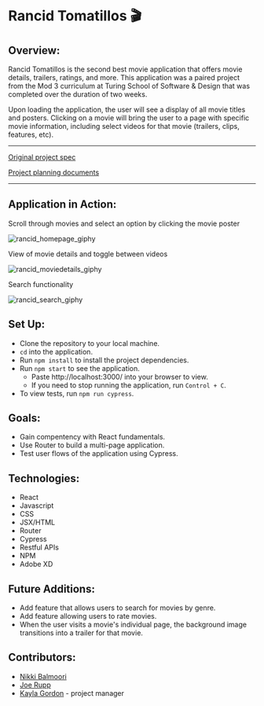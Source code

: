 # Rancid Tomatillos 🎬

## Overview:
Rancid Tomatillos is the second best movie application that offers movie details, trailers, ratings, and more. This application was a paired project from the Mod 3 curriculum at Turing School of Software & Design that was completed over the duration of two weeks. 

Upon loading the application, the user will see a display of all movie titles and posters. Clicking on a movie will bring the user to a page with specific movie information, including select videos for that movie (trailers, clips, features, etc).

---

[Original project spec](https://frontend.turing.edu/projects/module-3/rancid-tomatillos-v3.html)

[Project planning documents](https://xd.adobe.com/view/38545f03-f520-43a8-b642-b647531c05ce-6d07/?fullscreen)

---

## Application in Action:

Scroll through movies and select an option by clicking the movie poster

![rancid_homepage_giphy](https://user-images.githubusercontent.com/95309774/169901951-2b4511cd-6380-4d2a-95a5-ccfd71fe79ca.gif)

View of movie details and toggle between videos

![rancid_moviedetails_giphy](https://user-images.githubusercontent.com/95309774/169902047-d3e56ecd-631f-42a4-b4dd-48c75e0cdf94.gif)

Search functionality

![rancid_search_giphy](https://user-images.githubusercontent.com/95309774/169902066-9f86d6e9-406a-4115-bd3d-22c7ff553fa5.gif)

## Set Up:
- Clone the repository to your local machine.
- `cd` into the application.
- Run `npm install` to install the project dependencies.
- Run `npm start` to see the application.
  - Paste http://localhost:3000/ into your browser to view.
  - If you need to stop running the application, run `Control + C`.
- To view tests, run `npm run cypress`.

## Goals:
- Gain compentency with React fundamentals.
- Use Router to build a multi-page application.
- Test user flows of the application using Cypress.

## Technologies:
- React
- Javascript
- CSS
- JSX/HTML
- Router
- Cypress
- Restful APIs
- NPM
- Adobe XD

## Future Additions:
- Add feature that allows users to search for movies by genre.
- Add feature allowing users to rate movies.
- When the user visits a movie's individual page, the background image transitions into a trailer for that movie.

## Contributors:
- [Nikki Balmoori](https://github.com/NBalmoori)
- [Joe Rupp](https://github.com/JoeRupp)
- [Kayla Gordon](https://github.com/kaylagordon) - project manager
